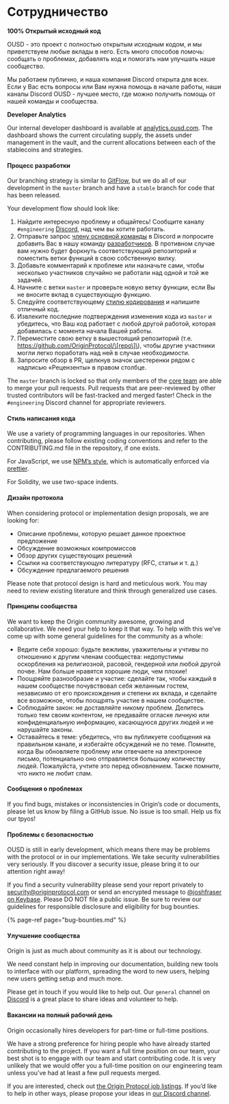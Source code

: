 # Сотрудничество

**100% Открытый исходный код**

OUSD - это проект с полностью открытым исходным кодом, и мы приветствуем любые вклады в него. Есть много способов помочь: сообщать о проблемах, добавлять код и помогать нам улучшать наше сообщество.

Мы работаем публично, и наша компания Discord открыта для всех. Если у Вас есть вопросы или Вам нужна помощь в начале работы, наши каналы Discord OUSD - лучшее место, где можно получить помощь от нашей команды и сообщества.

**Developer Analytics**

Our internal developer dashboard is available at [analytics.ousd.com](https://analytics.ousd.com). The dashboard shows the current circulating supply, the assets under management in the vault, and the current allocations between each of the stablecoins and strategies.

#### Процесс разработки

Our branching strategy is similar to [GitFlow](http://nvie.com/posts/a-successful-git-branching-model/), but we do all of our development in the `master` branch and have a `stable` branch for code that has been released.

Your development flow should look like:

1. Найдите интересную проблему и общайтесь! Сообщите каналу `#engineering` [Discord](https://discord.gg/jyxpUSe), над чем вы хотите работать.
2. Отправьте запрос [члену основной команды](https://github.com/orgs/OriginProtocol/teams/core/members) в Discord и попросите добавить Вас в нашу команду [разработчиков](https://github.com/orgs/OriginProtocol/teams/contributors). В противном случае вам нужно будет форкнуть соответствующий репозиторий и поместить ветки функций в свою собственную вилку.
3. Добавьте комментарий к проблеме или назначьте сами, чтобы несколько участников случайно не работали над одной и той же задачей.
4. Начните с ветки `master` и проверьте новую ветку функции, если Вы не вносите вклад в существующую функцию.
5. Следуйте соответствующему [стилю кодирования](https://docs.originprotocol.com/guides/getting_started/contributing.html#contributing-email-coding-style) и напишите отличный код.
6. Извлеките последние подтверждения изменения кода из `master` и убедитесь, что Ваш код работает с любой другой работой, которая добавилась с момента начала Вашей работы.
7. Переместите свою ветку в вышестоящий репозиторий \(т.е. https://github.com/OriginProtocol/\[repo\]\), чтобы другие участники могли легко поработать над ней в случае необходимости.
8. Запросите обзор в PR, щелкнув значок шестеренки рядом с надписью «Рецензенты» в правом столбце.

The `master` branch is locked so that only members of the [core team](https://github.com/orgs/OriginProtocol/teams/core) are able to merge your pull requests. Pull requests that are peer-reviewed by other trusted contributors will be fast-tracked and merged faster! Check in the `#engineering` Discord channel for appropriate reviewers.

#### Стиль написания кода

We use a variety of programming languages in our repositories. When contributing, please follow existing coding conventions and refer to the CONTRIBUTING.md file in the repository, if one exists.

For JavaScript, we use [NPM’s style](https://docs.npmjs.com/misc/coding-style), which is automatically enforced via [prettier](https://prettier.io/).

For Solidity, we use two-space indents.

#### Дизайн протокола

When considering protocol or implementation design proposals, we are looking for:

* Описание проблемы, которую решает данное проектное предложение
* Обсуждение возможных компромиссов
* Обзор других существующих решений
* Ссылки на соответствующую литературу \(RFC, статьи и т. д.\)
* Обсуждение предлагаемого решения

Please note that protocol design is hard and meticulous work. You may need to review existing literature and think through generalized use cases.

#### Принципы сообщества

We want to keep the Origin community awesome, growing and collaborative. We need your help to keep it that way. To help with this we’ve come up with some general guidelines for the community as a whole:

* Ведите себя хорошо: будьте вежливы, уважительны и учтивы по отношению к другим членам сообщества: недопустимы оскорбления на религиозной, расовой, гендерной или любой другой почве. Нам больше нравятся хорошие люди, чем плохие!
* Поощряйте разнообразие и участие: сделайте так, чтобы каждый в нашем сообществе почувствовал себя желанным гостем, независимо от его происхождения и степени их вклада, и сделайте все возможное, чтобы поощрять участие в нашем сообществе.
* Соблюдайте закон: не доставляйте никому проблем. Делитесь только тем своим контентом, не предавайте огласке личную или конфиденциальную информацию, касающуюся других людей и не нарушайте законы.
* Оставайтесь в теме: убедитесь, что вы публикуете сообщения на правильном канале, и избегайте обсуждений не по теме. Помните, когда Вы обновляете проблему или отвечаете на электронное письмо, потенциально оно отправляется большому количеству людей. Пожалуйста, учтите это перед обновлением. Также помните, что никто не любит спам.

#### Сообщения о проблемах

If you find bugs, mistakes or inconsistencies in Origin’s code or documents, please let us know by filing a GitHub issue. No issue is too small. Help us fix our tpyos!

#### Проблемы с безопасностью

OUSD is still in early development, which means there may be problems with the protocol or in our implementations. We take security vulnerabilities very seriously. If you discover a security issue, please bring it to our attention right away!

If you find a security vulnerability please send your report privately to [security@originprotocol.com](mailto:security@originprotocol.com) or send an encrypted message to [@joshfraser on Keybase](https://keybase.io/joshfraser). Please DO NOT file a public issue. Be sure to review our guidelines for responsible disclosure and eligibility for bug bounties.

{% page-ref page="bug-bounties.md" %}

#### **Улучшение сообщества**

Origin is just as much about community as it is about our technology.

We need constant help in improving our documentation, building new tools to interface with our platform, spreading the word to new users, helping new users getting setup and much more.

Please get in touch if you would like to help out. Our `general` channel on [Discord](https://www.originprotocol.com/discord) is a great place to share ideas and volunteer to help.

#### Вакансии на полный рабочий день

Origin occasionally hires developers for part-time or full-time positions.

We have a strong preference for hiring people who have already started contributing to the project. If you want a full time position on our team, your best shot is to engage with our team and start contributing code. It is very unlikely that we would offer you a full-time position on our engineering team unless you’ve had at least a few pull requests merged.

If you are interested, check out [the Origin Protocol job listings](https://angel.co/originprotocol/jobs). If you’d like to help in other ways, please propose your ideas in [our Discord channel](https://www.originprotocol.com/discord).



